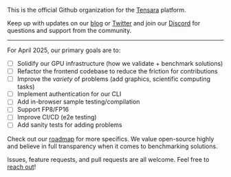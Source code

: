 This is the official Github organization for the [Tensara](https://tensara.org) platform.

Keep up with updates on our [blog](https://tensara.org/blog) or [Twitter](https://x.com/tensarahq) and join our [Discord](https://discord.gg/YzBTfMxVQK) for questions and support from the community. 

----

For April 2025, our primary goals are to:
- [ ] Solidify our GPU infrastructure (how we validate + benchmark solutions)
- [ ] Refactor the frontend codebase to reduce the friction for contributions 
- [ ] Improve the _variety_ of problems (add graphics, scientific computing tasks)
- [ ] Implement authentication for our CLI
- [ ] Add in-browser sample testing/compilation
- [ ] Support FP8/FP16
- [ ] Improve CI/CD (e2e testing) 
- [ ] Add sanity tests for adding problems

Check out our [roadmap](https://github.com/orgs/tensara/projects/1) for more specifics. We value open-source highly and believe in full transparency when it comes to benchmarking solutions. 

Issues, feature requests, and pull requests are all welcome. Feel free to [reach out](mailto:hello@tensara.org)!
